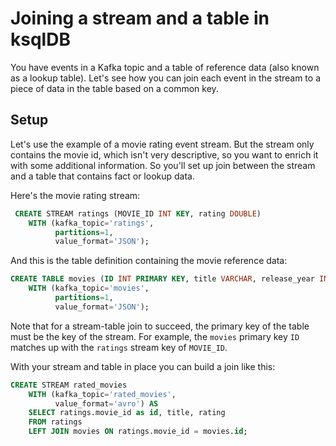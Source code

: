 # Joining a stream and a table in ksqlDB

You have events in a Kafka topic and a table of reference data (also known as a lookup table).
Let's see how you can join each event in the stream to a piece of data in the table based on a common key.

## Setup

Let's use the example of a movie rating event stream.  But the stream only contains the movie id, which isn't very
descriptive, so you want to enrich it with some additional information.  So you'll set up join between the stream and a table that contains fact or lookup data.

Here's the movie rating stream:

```sql
 CREATE STREAM ratings (MOVIE_ID INT KEY, rating DOUBLE)
    WITH (kafka_topic='ratings', 
          partitions=1, 
          value_format='JSON');

```

And this is the table definition containing the movie reference data:

```sql
CREATE TABLE movies (ID INT PRIMARY KEY, title VARCHAR, release_year INT)
    WITH (kafka_topic='movies', 
          partitions=1, 
          value_format='JSON');
```

Note that for a stream-table join to succeed, the primary key of the table must be the key of the stream.
For example, the `movies` primary key `ID` matches up with the `ratings` stream key of `MOVIE_ID`.

With your stream and table in place you can build a join like this:

```sql
CREATE STREAM rated_movies
    WITH (kafka_topic='rated_movies',
          value_format='avro') AS
    SELECT ratings.movie_id as id, title, rating
    FROM ratings
    LEFT JOIN movies ON ratings.movie_id = movies.id;
```